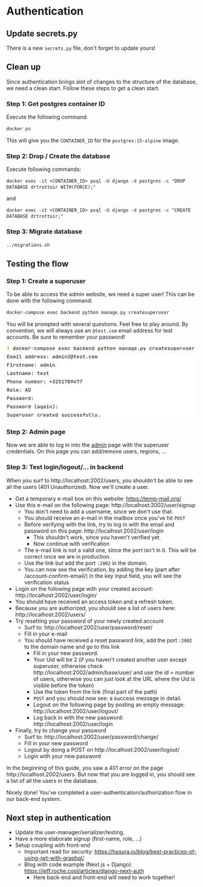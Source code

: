 # Authentication

## Update secrets.py

There is a new `secrets.py` file, don't forget to update yours!

## Clean up

Since authentication brings alot of changes to the structure of the database,
we need a clean start. Follow these steps to get a clean start.

### Step 1: Get postgres container ID

Execute the following command:

```bash
docker ps
```

This will give you the `CONTAINER_ID` for the `postgres:15-alpine` image.

### Step 2: Drop / Create the database

Execute following commands:

```
docker exec -it <CONTAINER_ID> psql -U django -d postgres -c "DROP DATABASE drtrottoir WITH(FORCE);"   
```

and

```
docker exec -it <CONTAINER_ID> psql -U django -d postgres -c "CREATE DATABASE drtrottoir;"   
```

### Step 3: Migrate database

```bash
../migrations.sh
```

## Testing the flow

### Step 1: Create a superuser

To be able to access the admin website, we need a super user! This can be done with the following command:

```bash
docker-compose exec backend python manage.py createsuperuser   
```

You will be prompted with several questions. Feel free to play around.
By convention, we will always use an `@test.com` email address for test accounts. Be sure to remember your password!

![create superuser](./img/create_superuser.png)

### Step 2: Admin page

Now we are able to log in into the [admin](http://localhost:2002/admin) page with the superuser credentials.
On this page you can add/remove users, regions, ...

### Step 3: Test login/logout/... in backend

When you surf to http://localhost:2002/users, you shouldn't be able to see all the users (401 Unauthorized).
Now we'll create a user.

- Get a temporary e-mail box on this website: https://temp-mail.org/
- Use this e-mail on the following page: http://localhost:2002/user/signup
    - You don't need to add a username, since we don't use that.
    - You should receive an e-mail in the mailbox once you've hit `POST`
    - Before verifying with the link, try to log in with the email and password on this
      page: http://localhost:2002/user/login
        - This shouldn't work, since you haven't verified yet.
        - Now continue with verification
    - The e-mail link is not a valid one, since the port isn't in it. This will be correct once we are in production.
    - Use the link but add the port `:2002` in the domain.
    - You can now see the verification, by adding the key (part after /account-confirm-email/) in the key input field,
      you will see the verification status
- Login on the following page with your created account: http://localhost:2002/user/login/
- You should have received an access token and a refresh token.
- Because you are authorized, you should see a list of users here: http://localhost:2002/users/
- Try resetting your password of your newly created account
    - Surf to: http://localhost:2002/user/password/reset/
    - Fill in your e-mail
    - You should have received a reset password link, add the port `:2002` to the domain name and go to this link
        - Fill in your new password.
        - Your Uid will be 2 (if you haven't created another user except superuser, otherwise
          check http://localhost:2002/admin/base/user/ and use the id = number of users, otherwise you can just look at
          the URL where the Uid is visible before the token)
        - Use the token from the link (final part of the path)
        - `POST` and you should now see: a success message in detail.
        - Logout on the following page by posting an empty message: http://localhost:2002/user/logout/
        - Log back in with the new password: http://localhost:2002/user/login
- Finally, try to change your password
    - Surf to: http://localhost:2002/user/password/change/
    - Fill in your new password
    - Logout by doing a POST on http://localhost:2002/user/logout/
    - Login with your new password

In the beginning of this guide, you saw a 401 error on the page http://localhost:2002/users. But now that you are logged
in, you should see a list of all the users in the database.

Nicely done! You've completed a user-authentication/authorization flow in our back-end system.

## Next step in authentication

- Update the user-manager/serializer/testing.
- Have a more elaborate signup (first-name, role, ...)
- Setup coupling with front-end
    - Important read for security: https://hasura.io/blog/best-practices-of-using-jwt-with-graphql/
    - Blog with code example (Next.js + Django): https://jeff.roche.cool/articles/django-next-auth
        - Here back-end and front-end will need to work together!

